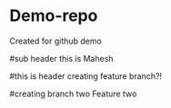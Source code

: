 # Demo-repo
Created for github demo

#sub header
this is Mahesh 

#this is header
creating feature branch?!

#creating branch two
Feature two